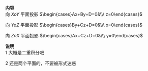 **内容**  
向 $XoY$ 平面投影 $\begin{cases}Ax+By+D=0&\\\ z=0\end{cases}$  

向 $YoZ$ 平面投影 $\begin{cases}By+Cz+D=0&\\\ x=0\end{cases}$  

向 $ZoX$ 平面投影 $\begin{cases}Ax+Cz+D=0&\\\ y=0\end{cases}$  

**说明**  
1 大概是二重积分吧  

2 还是两个平面的，不要被形式迷惑  
